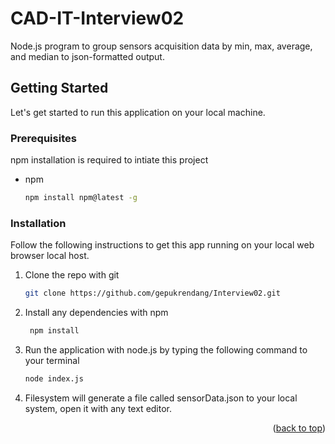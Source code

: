 # CAD-IT-Interview02
Node.js program to group sensors acquisition data by min, max, average, and median to json-formatted output.


<!-- GETTING STARTED -->
## Getting Started

Let's get started to run this application on your local machine.

### Prerequisites

npm installation is required to intiate this project
* npm
  ```sh
  npm install npm@latest -g
  ```

### Installation

Follow the following instructions to get this app running on your local web browser local host.

1. Clone the repo with git
   ```sh
   git clone https://github.com/gepukrendang/Interview02.git
   ```
2. Install any dependencies with npm
   ```sh
    npm install
   ```
3. Run the application with node.js by typing the following command to your terminal
   ```sh
   node index.js
   ```
4. Filesystem will generate a file called sensorData.json to your local system, open it with any text editor.

<p align="right">(<a href="#readme-top">back to top</a>)</p>
